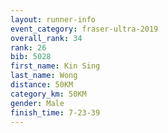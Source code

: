 ```yaml
---
layout: runner-info 
event_category: fraser-ultra-2019 
overall_rank: 34
rank: 26
bib: 5028
first_name: Kin Sing
last_name: Wong
distance: 50KM
category_km: 50KM
gender: Male
finish_time: 7-23-39
---
```

